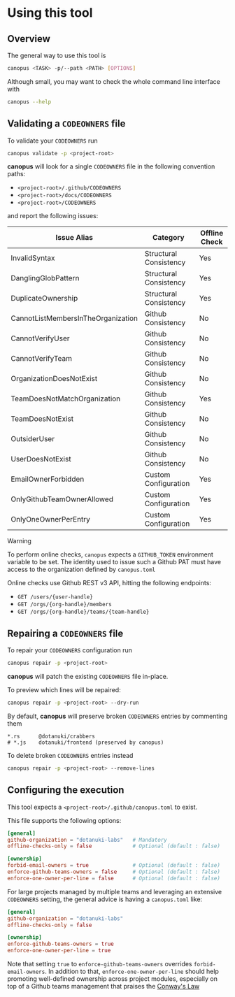 # Using this tool

## Overview

The general way to use this tool is

```bash
canopus <TASK> -p/--path <PATH> [OPTIONS]
```

Although small, you may want to check the whole command line interface with

```bash
canopus --help 
```

## Validating a `CODEOWNERS` file

To validate your `CODEOWNERS` run

```bash
canopus validate -p <project-root> 
```

**canopus** will look for a single `CODEOWNERS` file in the following convention paths:

- `<project-root>/.github/CODEOWNERS`
- `<project-root>/docs/CODEOWNERS`
- `<project-root>/CODEOWNERS`

and report the following issues:

| **Issue Alias**                    | **Category**           | **Offline Check** |
|------------------------------------|------------------------|-------------------|
| InvalidSyntax                      | Structural Consistency | Yes               |
| DanglingGlobPattern                | Structural Consistency | Yes               |
| DuplicateOwnership                 | Structural Consistency | Yes               |
| CannotListMembersInTheOrganization | Github Consistency     | No                |
| CannotVerifyUser                   | Github Consistency     | No                |
| CannotVerifyTeam                   | Github Consistency     | No                |
| OrganizationDoesNotExist           | Github Consistency     | No                |
| TeamDoesNotMatchOrganization       | Github Consistency     | Yes               |
| TeamDoesNotExist                   | Github Consistency     | No                |
| OutsiderUser                       | Github Consistency     | No                |
| UserDoesNotExist                   | Github Consistency     | No                |
| EmailOwnerForbidden                | Custom Configuration   | Yes               |
| OnlyGithubTeamOwnerAllowed         | Custom Configuration   | Yes               |
| OnlyOneOwnerPerEntry               | Custom Configuration   | Yes               |

> [!WARNING]
>
> To perform online checks, `canopus` expects a `GITHUB_TOKEN` environment variable to be set.
> The identity used to issue such a Github PAT must have access to the organization defined by
> `canopus.toml`

Online checks use Github REST v3 API, hitting the following endpoints:

- `GET /users/{user-handle}`
- `GET /orgs/{org-handle}/members`
- `GET /orgs/{org-handle}/teams/{team-handle}`

## Repairing a `CODEOWNERS` file

To repair your `CODEOWNERS` configuration run

```bash
canopus repair -p <project-root>
```

**canopus** will patch the existing `CODEOWNERS` file in-place.

To preview which lines will be repaired:

```bash
canopus repair -p <project-root> --dry-run
```

By default, **canopus** will preserve broken `CODEOWNERS` entries by commenting them

```gitignore
*.rs      @dotanuki/crabbers
# *.js    dotanuki/frontend (preserved by canopus)
```

To delete broken `CODEOWNERS` entries instead

```bash
canopus repair -p <project-root> --remove-lines
```

## Configuring the execution

This tool expects a `<project-root>/.github/canopus.toml` to exist.

This file supports the following options:

```toml
[general]
github-organization = "dotanuki-labs"   # Mandatory
offline-checks-only = false             # Optional (default : false)

[ownership]
forbid-email-owners = true              # Optional (default : false)
enforce-github-teams-owners = false     # Optional (default : false)
enforce-one-owner-per-line = false      # Optional (default : false)
```

For large projects managed by multiple teams and leveraging an extensive `CODEOWNERS`
setting, the general advice is having a `canopus.toml` like:

```toml
[general]
github-organization = "dotanuki-labs"
offline-checks-only = false

[ownership]
enforce-github-teams-owners = true
enforce-one-owner-per-line = true
```

Note that setting `true` to `enforce-github-teams-owners` overrides
`forbid-email-owners`. In addition to that, `enforce-one-owner-per-line`
should help promoting well-defined ownership across project modules, especially on top
of a Github teams management that praises the
[Conway's Law](https://en.wikipedia.org/wiki/Conway%27s_law)
